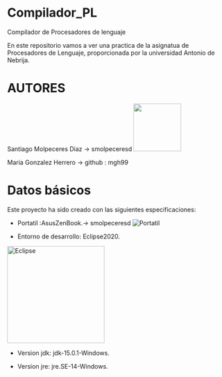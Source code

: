 # Compilador_PL
Compilador de Procesadores de lenguaje 


En este repositorio vamos a ver una practica de la asignatua de Procesadores de Lenguaje, proporcionada por la universidad Antonio de Nebrija.

# **AUTORES** 
Santiago Molpeceres Diaz -> smolpeceresd
<img src="https://user-images.githubusercontent.com/54994511/100009340-10e73480-2dcf-11eb-894d-7e2cd9764cb4.jpg" width="110" height="110">

Maria Gonzalez Herrero -> github : mgh99


# Datos básicos 
Este proyecto ha sido creado con las siguientes especificaciones:
* Portatil :AsusZenBook.-> smolpeceresd
![Portatil](https://user-images.githubusercontent.com/54994511/100013006-74c02c00-2dd4-11eb-9c2f-5c82e63fb015.jpg)

* Entorno de desarrollo: Eclipse2020.
<img width="224" alt="Eclipse" src="https://user-images.githubusercontent.com/54994511/100012518-b2708500-2dd3-11eb-8d63-daf2db470c49.png">

* Version jdk: jdk-15.0.1-Windows.

* Version jre: jre.SE-14-Windows.
